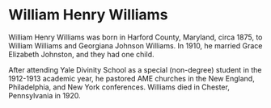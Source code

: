 # William Henry Williams
William Henry Williams was born in Harford County, Maryland, circa 1875, to William Williams and Georgiana Johnson Williams. In 1910, he married Grace Elizabeth Johnston, and they had one child. 

After attending Yale Divinity School as a special (non-degree) student in the 1912-1913 academic year, he pastored AME churches in the New England, Philadelphia, and New York conferences. Williams died in Chester, Pennsylvania in 1920.
